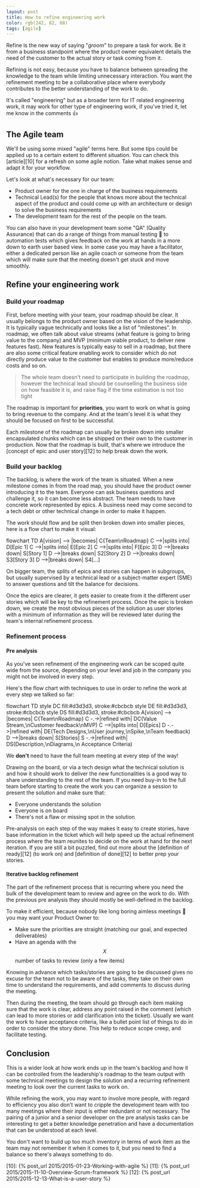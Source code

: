 ```yaml
---
layout: post
title: How to refine engineering work
color: rgb(242, 82, 68)
tags: [agile]
---
```


Refine is the new way of saying "_groom_" to prepare a task for work. Be it from a business standpoint where the
product owner equivalent details the need of the customer to the actual story or task coming from it.

Refining is not easy, because you have to balance between spreading the knowledge to the team while limiting unnecessary
interaction. You want the refinement meeting to be a collaborative place where everybody contributes to the better 
understanding of the work to do.

It's called "engineering" but as a broader term for IT related engineering work, it may work for other type of
engineering work, if you've tried it, let me know in the comments 👍

## The Agile team

We'll be using some mixed "agile" terms here. But some tips could be applied up to a certain extent to 
different situation. You can check this [article][10] for a refresh on some agile notion.
Take what makes sense and adapt it for your workflow.

Let's look at what's necessary for our team:

- Product owner for the one in charge of the business requirements
- Technical Lead(s) for the people that knows more about the technical aspect of the product and could come up with an
  architecture or design to solve the business requirements
- The development team for the rest of the people on the team.

You can also have in your development team some "QA" (Quality Assurance) that can do a range of things from
manual testing 🫣 to automation tests which gives feedback on the work at hands in a more down to earth 
user based view.
In some case you may have a facilitator, either a dedicated person like an agile coach or someone from the team which
will make sure that the meeting doesn't get stuck and move smoothly.

## Refine your engineering work
### Build your roadmap

First, before meeting with your team, your roadmap should be clear. It usually belongs to the product owner
based on the vision of the leadership.
It is typically vague technically and looks like a list of "milestones".
In roadmap, we often talk about value streams (what feature is going to bring value to the company) and
MVP (minimum viable product, to deliver new features fast). 
New features is typically easy to sell in a roadmap, but there are also some critical feature enabling work 
to consider which do not directly produce value to the customer but enables to produce more/reduce costs and so on.

> The whole team doesn't need to participate in building the roadmap, however the technical lead should be
> counselling the business side on how feasible it is, and raise flag if the time estimation is not too tight

The roadmap is important for **priorities**, you want to work on what is going to bring revenue to the company.
And at the team's level it is what they should be focused on first to be successful.

Each milestone of the roadmap can usually be broken down into smaller encapsulated chunks which can be shipped
on their own to the customer in production.
Now that the roadmap is built, that's where we introduce the [concept of epic and user story][12] to help break down the work.

### Build your backlog

The backlog, is where the work of the team is situated.
When a new milestone comes in from the road map, you should have the product owner introducing it to the team.
Everyone can ask business questions and challenge it, so it can become less abstract.
The team needs to have concrete work represented by epics.
A business need may come second to a tech debt or other technical change in order to make it happen.

The work should flow and be split then broken down into smaller pieces, here is a flow chart to make
it visual:

<div class="mermaid">
flowchart TD
    A[vision] --> |becomes| C{Team\nRoadmap}
    C -->|splits into| D[Epic 1] 
    C -->|splits into| E[Epic 2]
    C -->|splits into| F[Epic 3]
    D -->|breaks down| S[Story 1]
    D -->|breaks down| S2[Story 2]
    D -->|breaks down| S3[Story 3]
    D -->|breaks down| S4[...]
</div>

On bigger team, the splits of epics and stories can happen in subgroups, but usually supervised by
a technical lead or a subject-matter expert (SME) to answer questions and tilt the balance for decisions.

Once the epics are clearer, it gets easier to create from it the different user stories which will be key
to the refinement process. Once the epic is broken down, we create the most obvious pieces of the
solution as user stories with a minimum of information as they will be reviewed later during the 
team's internal refinement process.

### Refinement process

#### Pre analysis

As you've seen refinement of the engineering work can be scoped quite wide from the source, 
depending on your level and job in the company you might not be involved in every step.

Here's the flow chart with techniques to use in order to refine the work at 
every step we talked so far:

<div class="mermaid">
flowchart TD
    style DC fill:#d3d3d3, stroke:#cbcbcb
    style DE fill:#d3d3d3, stroke:#cbcbcb
    style DS fill:#d3d3d3, stroke:#cbcbcb
    A[vision] --> |becomes| C{Team\nRoadmap}
    C -.->|refined with| DC(Value Stream,\nCustomer feedback\nMVP)
    C -->|splits into| D[Epics] 
    D -.->|refined with| DE(Tech Designs,\nUser journey,\nSpike,\nTeam feedback)
    D -->|breaks down| S[Stories]
    S -.->|refined with| DS(Description,\nDiagrams,\n Acceptance Criteria)
</div>

We **don't** need to have the full team meeting at every step of the way!

Drawing on the board, or via a tech design what the technical solution is and how it should work to deliver the new
functionalities is a good way to share understanding to the rest of the team.
If you need buy-in to the full team before starting to create the work you can organize a session to present the
solution and make sure that:
- Everyone understands the solution
- Everyone is on board
- There's not a flaw or missing spot in the solution

Pre-analysis on each step of the way makes it easy to create stories, have base information in the ticket which will
help speed up the actual refinement process where the team reunites to decide on the work at hand for the next iteration.
If you are still a bit puzzled, find out more about the [definition of ready][12] (to work on) 
and [definition of done][12] to better prep your stories.

#### Iterative backlog refinement

The part of the refinement process that is recurring where you need the bulk of the development team to review and 
agree on the work to do. With the previous pre analysis they should mostly be well-defined in the backlog.

To make it efficient, because nobody like long boring aimless meetings 🤢 you may want your Product Owner to:
- Make sure the priorities are straight (matching our goal, and expected deliverables)
- Have an agenda with the $$X$$ number of tasks to review (only a few items)

Knowing in advance which tasks/stories are going to be discussed gives no excuse for the team not to be aware of the
tasks, they take on their own time to understand the requirements, and add comments to discuss during the meeting.

Then during the meeting, the team should go through each item making sure that the work is clear, address any point raised
in the comment (which can lead to more stories or add clarification into the ticket).
Usually we want the work to have acceptance criteria, like a bullet point list of things to do in order
to consider the story done. This help to reduce scope creep, and facilitate testing.

## Conclusion

This is a wider look at how work ends up in the team's backlog and how it can be controlled from
the leadership's roadmap to the team output with some technical meetings to design the solution
and a recurring refinement meeting to look over the current tasks to work on.

While refining the work, you may want to involve more people, with regard to efficiency you also don't want to cripple
the development team with too many meetings where their input is either redundant or not necessary. The pairing of a
junior and a senior developer on the pre analysis tasks can be interesting to get a better knowledge penetration and 
have a documentation that can be understood at each level.

You don't want to build up too much inventory in terms of work item as the team may not remember 
it when it comes to it, but you need to find a balance so there's always something to do.

[10]: {% post_url 2015/2015-01-23-Working-with-agile %}
[11]: {% post_url 2015/2015-11-10-Overview-Scrum-framework %}
[12]: {% post_url 2015/2015-12-13-What-is-a-user-story %}
